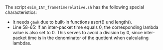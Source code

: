 The script `eSim_IAT_frametimerelative.sh` has the following special characteristics:

* It needs `gawk` due to built-in functions asort() und length().
* Line 58-65: If an inter-packet time equals 0, the corresponding lambda value is also set to 0. This serves to avoid a division by 0, since inter-packet time is in the denominator of the quotient when calculating lambdas.

